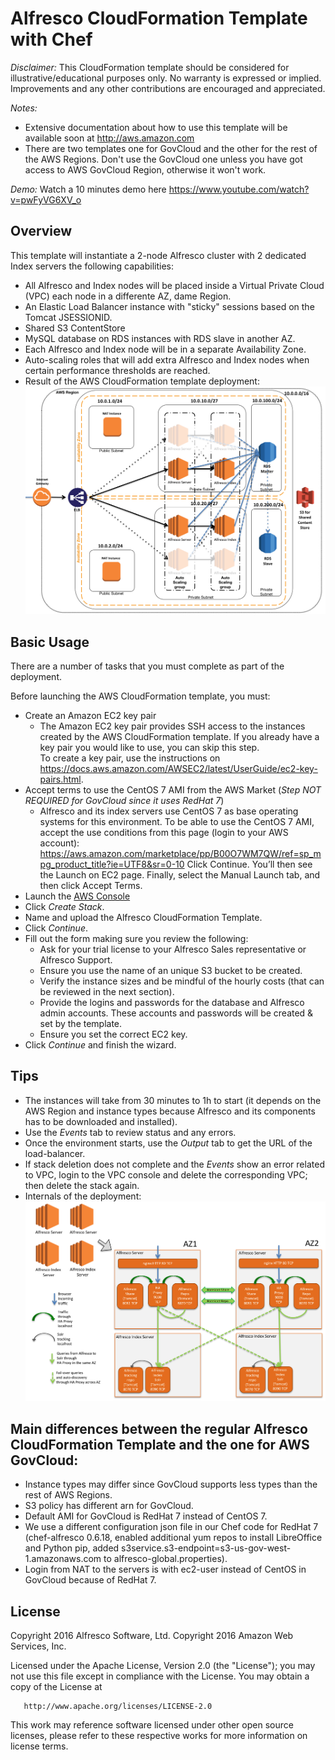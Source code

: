 Alfresco CloudFormation Template with Chef
==========================================

*Disclaimer:* This CloudFormation template should be considered for illustrative/educational purposes only. No warranty is expressed or implied. Improvements and any other contributions are encouraged and appreciated.

*Notes:*
* Extensive documentation about how to use this template will be available soon at http://aws.amazon.com
* There are two templates one for GovCloud and the other for the rest of the AWS Regions. Don't use the GovCloud one unless you have got access to AWS GovCloud Region, otherwise it won't work.

*Demo:* Watch a 10 minutes demo here https://www.youtube.com/watch?v=pwFyVG6XV_o

Overview
--------------------

This template will instantiate a 2-node Alfresco cluster with 2 dedicated Index servers the following capabilities:
* All Alfresco and Index nodes will be placed inside a Virtual Private Cloud (VPC) each node in a differente AZ, dame Region.
* An Elastic Load Balancer instance with "sticky" sessions based on the Tomcat JSESSIONID.
* Shared S3 ContentStore
* MySQL database on RDS instances with RDS slave in another AZ.
* Each Alfresco and Index node will be in a separate Availability Zone.
* Auto-scaling roles that will add extra Alfresco and Index nodes when certain performance thresholds are reached.
* Result of the AWS CloudFormation template deployment:
![AWS Alfresco diagram](img/aws-alfresco.png "AWS Alfresco Diagram")

Basic Usage
-----------
There are a number of tasks that you must complete as part of the deployment.

Before launching the AWS CloudFormation template, you must:
* Create an Amazon EC2 key pair
	* The Amazon EC2 key pair provides SSH access to the instances created by the AWS CloudFormation template. If you already have a key pair you would like to use, you can skip this step.  
To create a key pair, use the instructions on https://docs.aws.amazon.com/AWSEC2/latest/UserGuide/ec2-key-pairs.html.
* Accept terms to use the CentOS 7 AMI from the AWS Market (*Step NOT REQUIRED for GovCloud since it uses RedHat 7*)
	* Alfresco and its index servers use CentOS 7 as base operating systems for this environment. To be able to use the CentOS 7 AMI, accept the use conditions from this page (login to your AWS account): https://aws.amazon.com/marketplace/pp/B00O7WM7QW/ref=sp_mpg_product_title?ie=UTF8&sr=0-10
Click Continue. You’ll then see the Launch on EC2 page. Finally, select the Manual Launch tab, and then click Accept Terms.
* Launch the [AWS Console](http://aws.amazon.com/console/cloudformation)
* Click *Create Stack*.
* Name and upload the Alfresco CloudFormation Template.
* Click *Continue*.
* Fill out the form making sure you review the following:
	* Ask for your trial license to your Alfresco Sales representative or Alfresco Support.
	* Ensure you use the name of an unique S3 bucket to be created.
	* Verify the instance sizes and be mindful of the hourly costs (that can be reviewed in the next section).
	* Provide the logins and passwords for the database and Alfresco admin accounts. These accounts and passwords will be created & set by the template.
	* Ensure you set the correct EC2 key.
* Click *Continue* and finish the wizard.

Tips
----
* The instances will take from 30 minutes to 1h to start (it depends on the AWS Region and instance types because Alfresco and its components has to be downloaded and installed).
* Use the *Events* tab to review status and any errors.
* Once the environment starts, use the *Output* tab to get the URL of the load-balancer.
* If stack deletion does not complete and the *Events* show an error related to VPC, login to the VPC console and delete the corresponding VPC; then delete the stack again.
* Internals of the deployment:
![AWS Alfresco diagram internals](img/aws-alfresco-inside.png "AWS Alfresco diagram internals")

Main differences between the regular Alfresco CloudFormation Template and the one for AWS GovCloud:
---------------------------------------------------------------------------------------------------
* Instance types may differ since GovCloud supports less types than the rest of AWS Regions.
* S3 policy has different arn for GovCloud.
* Default AMI for GovCloud is RedHat 7 instead of CentOS 7.
* We use a different configuration json file in our Chef code for RedHat 7 (chef-alfresco 0.6.18, enabled additional yum repos to install LibreOffice and Python pip, added  s3service.s3-endpoint=s3-us-gov-west-1.amazonaws.com to alfresco-global.properties).
* Login from NAT to the servers is with ec2-user instead of CentOS in GovCloud because of RedHat 7.

License
-------
   Copyright 2016 Alfresco Software, Ltd.
   Copyright 2016 Amazon Web Services, Inc.

   Licensed under the Apache License, Version 2.0 (the "License");
   you may not use this file except in compliance with the License.
   You may obtain a copy of the License at

       http://www.apache.org/licenses/LICENSE-2.0

This work may reference software licensed under other open source licenses, please refer to these respective works for more information on license terms.
